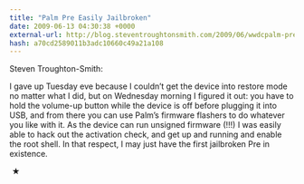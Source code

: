 ```yaml
---
title: "Palm Pre Easily Jailbroken"
date: 2009-06-13 04:30:38 +0000
external-url: http://blog.steventroughtonsmith.com/2009/06/wwdcpalm-pre-rollercoaster-week.html
hash: a70cd2589011b3adc10660c49a21a108
---
```


Steven Troughton-Smith:



  I gave up Tuesday eve because I couldn’t get the device into
  restore mode no matter what I did, but on Wednesday morning I
  figured it out: you have to hold the volume-up button while the
  device is off before plugging it into USB, and from there you can
  use Palm’s firmware flashers to do whatever you like with it. As
  the device can run unsigned firmware (!!!) I was easily able to
  hack out the activation check, and get up and running and enable
  the root shell. In that respect, I may just have the first
  jailbroken Pre in existence.




 ★ 

